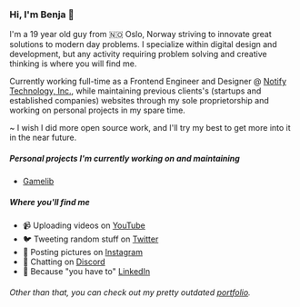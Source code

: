 ### Hi, I'm Benja 👋

I'm a 19 year old guy from 🇳🇴 Oslo, Norway striving to innovate great solutions to modern day problems. I specialize within digital design and development, but any activity requiring problem solving and creative thinking is where you will find me.

Currently working full-time as a Frontend Engineer and Designer @ <a href="https://notify.me/">Notify Technology, Inc.</a>, while maintaining previous clients's (startups and established companies) websites through my sole proprietorship and working on personal projects in my spare time.

~ I wish I did more open source work, and I'll try my best to get more into it in the near future.

##### Personal projects I'm currently working on and maintaining
* <a href="https://gamelib.app/">Gamelib</a>


##### Where you'll find me
* 📹 Uploading videos on <a href="https://youtube.com/benjaminakar/">YouTube</a>
* 🐦 Tweeting random stuff on <a href="https://twitter.com/benjaminakar/">Twitter</a>
* 📸 Posting pictures on <a href="https://instagram.com/benjaminakar">Instagram</a>
* 💬 Chatting on <a href="https://discord.gg/2cJk79k">Discord</a>
* 🤵 Because "you have to" <a href="https://www.linkedin.com/in/benjaminakar/">LinkedIn</a>

###### Other than that, you can check out my pretty outdated <a href="https://benjaminakar.com/">portfolio</a>.
